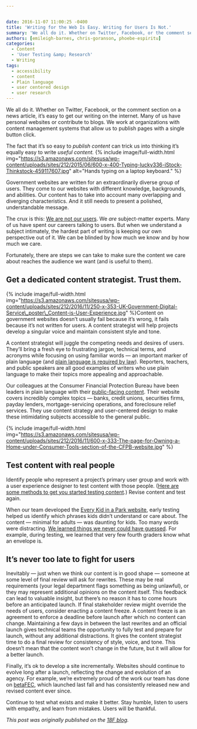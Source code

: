 ```yaml
---


date: 2016-11-07 11:00:25 -0400
title: 'Writing for the Web Is Easy. Writing for Users Is Not.'
summary: 'We all do it. Whether on Twitter, Facebook, or the comment section on a news article, it&rsquo;s easy to get our writing on the internet. Many of us have personal websites or contribute to blogs. We work at organizations with content management systems that allow us to publish pages with a single button click. The'
authors: [emileigh-barnes, chris-goranson, phoebe-espiritu]
categories:
  - Content
  - 'User Testing &amp; Research'
  - Writing
tags:
  - accessibility
  - content
  - Plain language
  - user centered design
  - user research
---
```


We all do it. Whether on Twitter, Facebook, or the comment section on a news article, it’s easy to get our writing on the internet. Many of us have personal websites or contribute to blogs. We work at organizations with content management systems that allow us to publish pages with a single button click.

The fact that it’s so easy to _publish content_ can trick us into thinking it’s equally easy to write _useful content._ 
{% include image/full-width.html img="https://s3.amazonaws.com/sitesusa/wp-content/uploads/sites/212/2015/06/600-x-400-Typing-lucky336-iStock-Thinkstock-459117607.jpg" alt="Hands typing on a laptop keyboard." %} 

Government websites are written for an extraordinarily diverse group of users. They come to our websites with different knowledge, backgrounds, and abilities. Our content has to take into account many overlapping and diverging characteristics. And it still needs to present a polished, understandable message.

The crux is this: [We are not our users](http://52weeksofux.com/post/385981879/you-are-not-your-user). We _are_ subject-matter experts. Many of us have spent our careers talking to users. But when we understand a subject intimately, the hardest part of writing is keeping our own perspective out of it. We can be blinded by how much we know and by how much we care.

Fortunately, there are steps we can take to make sure the content we care about reaches the audience we want (and is useful to them).

## Get a dedicated content strategist. Trust them.


{% include image/full-width.html img="https://s3.amazonaws.com/sitesusa/wp-content/uploads/sites/212/2016/11/250-x-353-UK-Government-Digital-Service\_poster\_Content-is-User-Experience.jpg" %}Content on government websites doesn’t usually fail because it’s wrong, it fails because it’s not written for users. A content strategist will help projects develop a singular voice and maintain consistent style and tone.

A content strategist will juggle the competing needs and desires of users. They’ll bring a fresh eye to frustrating jargon, technical terms, and acronyms while focusing on using familiar words — an important marker of plain language (and [plain language is required by law](http://www.plainlanguage.gov/plLaw/)). Reporters, teachers, and public speakers are all good examples of writers who use plain language to make their topics more appealing and approachable.

Our colleagues at the Consumer Financial Protection Bureau have been leaders in plain language with their [public-facing content](http://www.consumerfinance.gov/). Their website covers incredibly complex topics — banks, credit unions, securities firms, payday lenders, mortgage-servicing operations, and foreclosure relief services. They use content strategy and user-centered design to make these intimidating subjects accessible to the general public.


{% include image/full-width.html img="https://s3.amazonaws.com/sitesusa/wp-content/uploads/sites/212/2016/11/600-x-333-The-page-for-Owning-a-Home-under-Consumer-Tools-section-of-the-CFPB-website.jpg" %}

## Test content with real people

Identify people who represent a project’s primary user group and work with a user experience designer to test content with those people. ([Here are some methods to get you started testing content](https://18f.gsa.gov/2016/04/19/looking-at-the-different-ways-to-test-content/).) Revise content and test again.

When our team developed the [Every Kid in a Park website](https://everykidinapark.gov/), early testing helped us identify which phrases kids didn’t understand or care about. The content — minimal for adults — was daunting for kids. Too many words were distracting. [We learned things we never could have guessed](https://18f.gsa.gov/2015/09/03/every-kid-in-a-park/). For example, during testing, we learned that very few fourth graders know what an envelope is.

## It’s never too late to fight for users

Inevitably — just when we think our content is in good shape — someone at some level of final review will ask for rewrites. These may be real requirements (your legal department flags something as being unlawful), or they may represent additional opinions on the content itself. This feedback can lead to valuable insight, but there’s no reason it has to come hours before an anticipated launch. If final stakeholder review might override the needs of users, consider enacting a content freeze. A content freeze is an agreement to enforce a deadline before launch after which no content can change. Maintaining a few days in between the last rewrites and an official launch gives technical teams the opportunity to fully test and prepare for launch, without any additional distractions. It gives the content strategist time to do a final review for consistency of style, voice, and tone. This doesn’t mean that the content won’t change in the future, but it will allow for a better launch.

Finally, it’s ok to develop a site incrementally. Websites should continue to evolve long after a launch, reflecting the change and evolution of an agency. For example, we&#8217;re extremely proud of the work our team has done on [betaFEC](https://beta.fec.gov/), which launched last fall and has consistently released new and revised content ever since.

Continue to test what exists and make it better. Stay humble, listen to users with empathy, and learn from mistakes. Users will be thankful.

_This post was originally published on the [18F blog](https://18f.gsa.gov/blog/)._